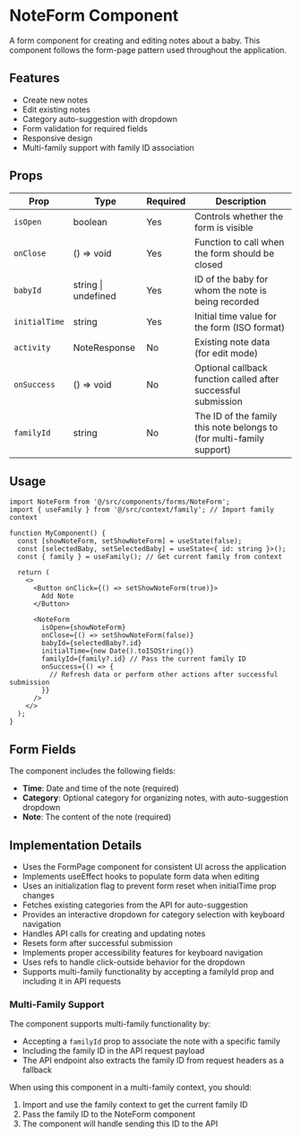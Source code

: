 # NoteForm Component

A form component for creating and editing notes about a baby. This component follows the form-page pattern used throughout the application.

## Features

- Create new notes
- Edit existing notes
- Category auto-suggestion with dropdown
- Form validation for required fields
- Responsive design
- Multi-family support with family ID association

## Props

| Prop | Type | Required | Description |
|------|------|----------|-------------|
| `isOpen` | boolean | Yes | Controls whether the form is visible |
| `onClose` | () => void | Yes | Function to call when the form should be closed |
| `babyId` | string \| undefined | Yes | ID of the baby for whom the note is being recorded |
| `initialTime` | string | Yes | Initial time value for the form (ISO format) |
| `activity` | NoteResponse | No | Existing note data (for edit mode) |
| `onSuccess` | () => void | No | Optional callback function called after successful submission |
| `familyId` | string | No | The ID of the family this note belongs to (for multi-family support) |

## Usage

```tsx
import NoteForm from '@/src/components/forms/NoteForm';
import { useFamily } from '@/src/context/family'; // Import family context

function MyComponent() {
  const [showNoteForm, setShowNoteForm] = useState(false);
  const [selectedBaby, setSelectedBaby] = useState<{ id: string }>();
  const { family } = useFamily(); // Get current family from context
  
  return (
    <>
      <Button onClick={() => setShowNoteForm(true)}>
        Add Note
      </Button>
      
      <NoteForm
        isOpen={showNoteForm}
        onClose={() => setShowNoteForm(false)}
        babyId={selectedBaby?.id}
        initialTime={new Date().toISOString()}
        familyId={family?.id} // Pass the current family ID
        onSuccess={() => {
          // Refresh data or perform other actions after successful submission
        }}
      />
    </>
  );
}
```

## Form Fields

The component includes the following fields:

- **Time**: Date and time of the note (required)
- **Category**: Optional category for organizing notes, with auto-suggestion dropdown
- **Note**: The content of the note (required)

## Implementation Details

- Uses the FormPage component for consistent UI across the application
- Implements useEffect hooks to populate form data when editing
- Uses an initialization flag to prevent form reset when initialTime prop changes
- Fetches existing categories from the API for auto-suggestion
- Provides an interactive dropdown for category selection with keyboard navigation
- Handles API calls for creating and updating notes
- Resets form after successful submission
- Implements proper accessibility features for keyboard navigation
- Uses refs to handle click-outside behavior for the dropdown
- Supports multi-family functionality by accepting a familyId prop and including it in API requests

### Multi-Family Support

The component supports multi-family functionality by:
- Accepting a `familyId` prop to associate the note with a specific family
- Including the family ID in the API request payload
- The API endpoint also extracts the family ID from request headers as a fallback

When using this component in a multi-family context, you should:
1. Import and use the family context to get the current family ID
2. Pass the family ID to the NoteForm component
3. The component will handle sending this ID to the API
